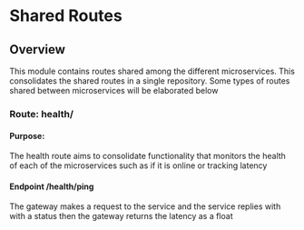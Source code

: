 # Shared Routes

## Overview

This module contains routes shared among the different microservices. This consolidates the shared routes in a single repository. Some types of routes shared between microservices will be elaborated below

### Route: health/

#### Purpose:

The health route aims to consolidate functionality that monitors the health of each of the microservices such as if it is online or tracking latency

#### Endpoint /health/ping

The gateway makes a request to the service and the service replies with with a status then the gateway returns the latency as a float
